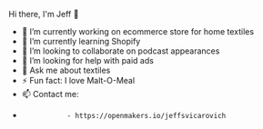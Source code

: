 Hi there, I'm Jeff 👋

- 🔭 I’m currently working on ecommerce store for home textiles
- 🌱 I’m currently learning Shopify
- 👯 I’m looking to collaborate on podcast appearances
- 🤔 I’m looking for help with paid ads
- 💬 Ask me about textiles
- ⚡ Fun fact: I love Malt-O-Meal
- 📫 Contact me: 
-                - https://openmakers.io/jeffsvicarovich

